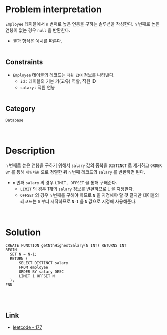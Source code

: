 # Problem interpretation
`Employee` 테이블에서 `n` 번째로 높은 연봉을 구하는 솔루션을 작성한다. `n` 번째로 높은 연봉이 없는 경우 `null` 을 반환한다.
- 결과 형식은 예시를 따른다.
<br/><br/>

## Constraints
- `Employee` 테이블의 레코드는 `직원 급여` 정보를 나타낸다.
    - `id` : 테이블의 기본 키(고유) 역할, 직원 ID
    - `salary` : 직원 연봉
<br/><br/>

## Category
`Database`
<br/><br/><br/>

# Description
`n` 번째로 높은 연봉을 구하기 위해서 `salary` 값의 중복을 `DISTINCT` 로 제거하고 `ORDER BY` 를 통해 `내림차순` 으로 정렬한 뒤 `n` 번째 레코드의 `salary` 를 반환하면 된다.
- `n` 번째 `salary` 의 경우 `LIMIT, OFFSET` 을 통해 구해준다.
    - `LIMIT` 의 경우 1개의 `salary` 정보를 반환하므로 `1` 을 지정한다.
    - `OFFSET` 의 경우 `n` 번째를 구해야 하므로 `N` 을 지정해야 할 것 같지만 테이블의 레코드는 `0` 부터 시작하므로 `N-1` 을 `N` 값으로 지정해 사용해준다.
<br/><br/><br/>

# Solution
```mysql
CREATE FUNCTION getNthHighestSalary(N INT) RETURNS INT
BEGIN
  SET N = N-1;
  RETURN (
      SELECT DISTINCT salary
      FROM employee
      ORDER BY salary DESC
      LIMIT 1 OFFSET N
  );
END
```
<br/><br/>

## Link
- [leetcode - 177](https://leetcode.com/problems/nth-highest-salary/description/)